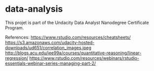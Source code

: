 # data-analysis
This projet is part of the Undacity Data Analyst Nanodegree Certificate Program.

References: https://www.rstudio.com/resources/cheatsheets/ https://s3.amazonaws.com/udacity-hosted-downloads/ud651/correlation_images.jpeg http://blogs.acu.edu/jee99a/courses/quantitative-reasoning/linear-regression/ https://www.rstudio.com/resources/webinars/rstudio-essentials-webinar-series-managing-part-2/

